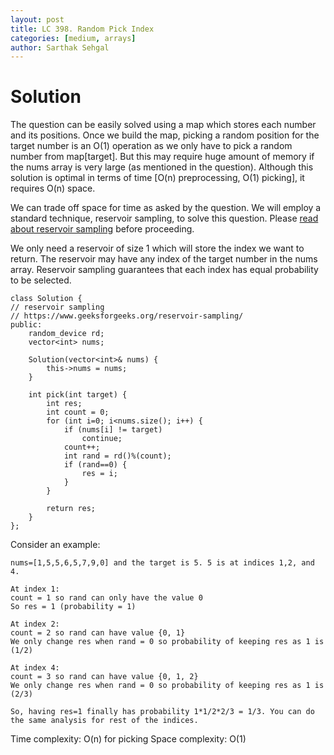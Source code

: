 ```yaml
---
layout: post
title: LC 398. Random Pick Index
categories: [medium, arrays]
author: Sarthak Sehgal
---
```

# Solution
The question can be easily solved using a map which stores each number and its positions. Once we build the map, picking a random position for the target number is an O(1) operation as we only have to pick a random number from map[target]. But this may require huge amount of memory if the nums array is very large (as mentioned in the question). Although this solution is optimal in terms of time [O(n) preprocessing, O(1) picking], it requires O(n) space.

We can trade off space for time as asked by the question. We will employ a standard technique, reservoir sampling, to solve this question. Please [read about reservoir sampling](https://www.geeksforgeeks.org/reservoir-sampling/) before proceeding.

We only need a reservoir of size 1 which will store the index we want to return. The reservoir may have any index of the target number in the nums array. Reservoir sampling guarantees that each index has equal probability to be selected.

```
class Solution {
// reservoir sampling
// https://www.geeksforgeeks.org/reservoir-sampling/
public:
    random_device rd;
    vector<int> nums;

    Solution(vector<int>& nums) {
        this->nums = nums;
    }

    int pick(int target) {
        int res;
        int count = 0;
        for (int i=0; i<nums.size(); i++) {
            if (nums[i] != target)
                continue;
            count++;
            int rand = rd()%(count);
            if (rand==0) {
                res = i;
            }
        }

        return res;
    }
};
```

Consider an example:
```
nums=[1,5,5,6,5,7,9,0] and the target is 5. 5 is at indices 1,2, and 4.

At index 1:
count = 1 so rand can only have the value 0
So res = 1 (probability = 1)

At index 2:
count = 2 so rand can have value {0, 1}
We only change res when rand = 0 so probability of keeping res as 1 is (1/2)

At index 4:
count = 3 so rand can have value {0, 1, 2}
We only change res when rand = 0 so probability of keeping res as 1 is (2/3)

So, having res=1 finally has probability 1*1/2*2/3 = 1/3. You can do the same analysis for rest of the indices.
```

Time complexity: O(n) for picking
Space complexity: O(1)